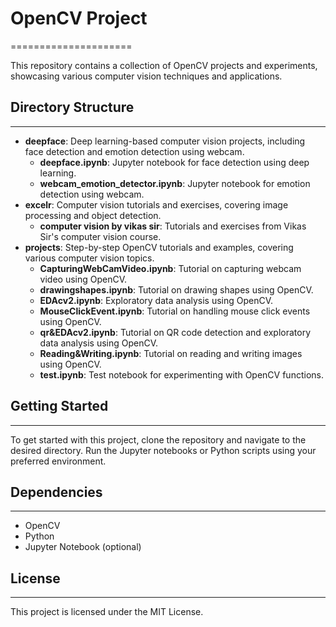 # OpenCV Project
=====================

This repository contains a collection of OpenCV projects and experiments, showcasing various computer vision techniques and applications.

## Directory Structure
------------------------

* **deepface**: Deep learning-based computer vision projects, including face detection and emotion detection using webcam.
	+ **deepface.ipynb**: Jupyter notebook for face detection using deep learning.
	+ **webcam_emotion_detector.ipynb**: Jupyter notebook for emotion detection using webcam.
* **excelr**: Computer vision tutorials and exercises, covering image processing and object detection.
	+ **computer vision by vikas sir**: Tutorials and exercises from Vikas Sir's computer vision course.
* **projects**: Step-by-step OpenCV tutorials and examples, covering various computer vision topics.
	+ **CapturingWebCamVideo.ipynb**: Tutorial on capturing webcam video using OpenCV.
	+ **drawingshapes.ipynb**: Tutorial on drawing shapes using OpenCV.
	+ **EDAcv2.ipynb**: Exploratory data analysis using OpenCV.
	+ **MouseClickEvent.ipynb**: Tutorial on handling mouse click events using OpenCV.
	+ **qr&EDAcv2.ipynb**: Tutorial on QR code detection and exploratory data analysis using OpenCV.
	+ **Reading&Writing.ipynb**: Tutorial on reading and writing images using OpenCV.
	+ **test.ipynb**: Test notebook for experimenting with OpenCV functions.

## Getting Started
-------------------

To get started with this project, clone the repository and navigate to the desired directory. Run the Jupyter notebooks or Python scripts using your preferred environment.

## Dependencies
--------------

* OpenCV
* Python
* Jupyter Notebook (optional)

## License
---------

This project is licensed under the MIT License.

